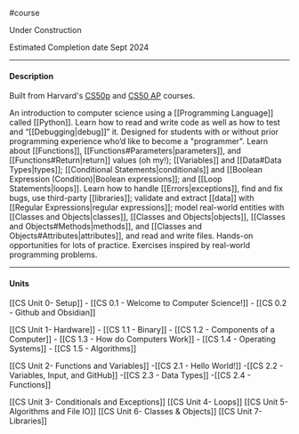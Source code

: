 #course

Under Construction

Estimated Completion date Sept 2024

---
#### **Description**

Built from Harvard's [CS50p](https://cs50.harvard.edu/python/2022/) and [CS50 AP](https://cs50.harvard.edu/ap/2024/curriculum/) courses.

An introduction to computer science using a [[Programming Language]] called [[Python]]. Learn how to read and write code as well as how to test and “[[Debugging|debug]]” it. Designed for students with or without prior programming experience who’d like to become a "programmer". Learn about [[Functions]], [[Functions#Parameters|parameters]], and [[Functions#Return|return]] values (oh my!); [[Variables]] and [[Data#Data Types|types]]; [[Conditional Statements|conditionals]] and [[Boolean Expression (Condition)|Boolean expressions]]; and [[Loop Statements|loops]]. Learn how to handle [[Errors|exceptions]], find and fix bugs, use third-party [[libraries]]; validate and extract [[data]] with [[Regular Expressions|regular expressions]]; model real-world entities with [[Classes and Objects|classes]], [[Classes and Objects|objects]], [[Classes and Objects#Methods|methods]], and [[Classes and Objects#Attributes|attributes]], and read and write files. Hands-on opportunities for lots of practice. Exercises inspired by real-world programming problems. 

---
#### **Units**

[[CS Unit 0- Setup]]
	- [[CS 0.1 - Welcome to Computer Science!]]
	- [[CS 0.2 - Github and Obsidian]]

[[CS Unit 1- Hardware]]
	- [[CS 1.1 - Binary]]
	- [[CS 1.2 - Components of a Computer]]
	- [[CS 1.3 - How do Computers Work]]
	- [[CS 1.4 - Operating Systems]]
	- [[CS 1.5 - Algorithms]]
	
[[CS Unit 2- Functions and Variables]]
	-[[CS 2.1 - Hello World!]]
	-[[CS 2.2 - Variables, Input, and GitHub]]
	-[[CS 2.3 - Data Types]]
	-[[CS 2.4 - Functions]]

[[CS Unit 3- Conditionals and Exceptions]]
[[CS Unit 4- Loops]]
[[CS Unit 5- Algorithms and File IO]]
[[CS Unit 6- Classes & Objects]]
[[CS Unit 7- Libraries]]



